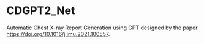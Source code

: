 # CDGPT2_Net
Automatic Chest X-ray Report Generation using GPT designed by the paper https://doi.org/10.1016/j.imu.2021.100557.
